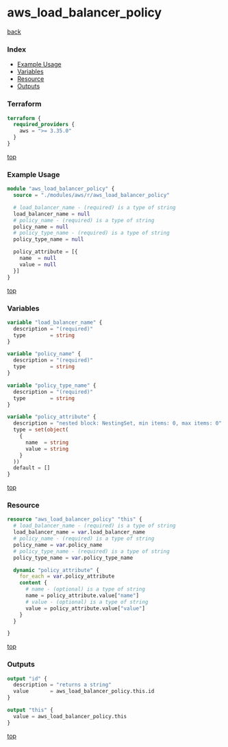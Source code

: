 # aws_load_balancer_policy

[back](../aws.md)

### Index

- [Example Usage](#example-usage)
- [Variables](#variables)
- [Resource](#resource)
- [Outputs](#outputs)

### Terraform

```terraform
terraform {
  required_providers {
    aws = ">= 3.35.0"
  }
}
```

[top](#index)

### Example Usage

```terraform
module "aws_load_balancer_policy" {
  source = "./modules/aws/r/aws_load_balancer_policy"

  # load_balancer_name - (required) is a type of string
  load_balancer_name = null
  # policy_name - (required) is a type of string
  policy_name = null
  # policy_type_name - (required) is a type of string
  policy_type_name = null

  policy_attribute = [{
    name  = null
    value = null
  }]
}
```

[top](#index)

### Variables

```terraform
variable "load_balancer_name" {
  description = "(required)"
  type        = string
}

variable "policy_name" {
  description = "(required)"
  type        = string
}

variable "policy_type_name" {
  description = "(required)"
  type        = string
}

variable "policy_attribute" {
  description = "nested block: NestingSet, min items: 0, max items: 0"
  type = set(object(
    {
      name  = string
      value = string
    }
  ))
  default = []
}
```

[top](#index)

### Resource

```terraform
resource "aws_load_balancer_policy" "this" {
  # load_balancer_name - (required) is a type of string
  load_balancer_name = var.load_balancer_name
  # policy_name - (required) is a type of string
  policy_name = var.policy_name
  # policy_type_name - (required) is a type of string
  policy_type_name = var.policy_type_name

  dynamic "policy_attribute" {
    for_each = var.policy_attribute
    content {
      # name - (optional) is a type of string
      name = policy_attribute.value["name"]
      # value - (optional) is a type of string
      value = policy_attribute.value["value"]
    }
  }

}
```

[top](#index)

### Outputs

```terraform
output "id" {
  description = "returns a string"
  value       = aws_load_balancer_policy.this.id
}

output "this" {
  value = aws_load_balancer_policy.this
}
```

[top](#index)